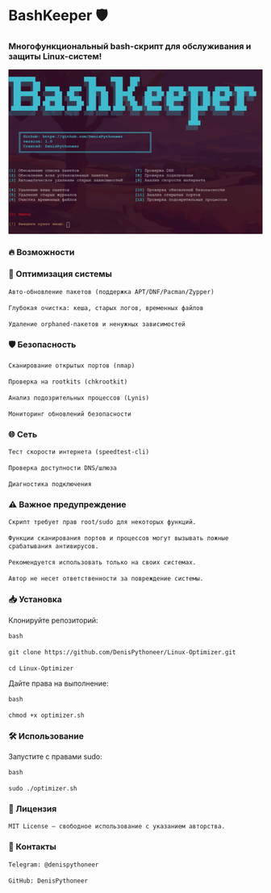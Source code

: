 # BashKeeper 🛡️

### Многофункциональный bash-скрипт для обслуживания и защиты Linux-систем!

![Скриншот интерфейса BashKeeper](https://raw.githubusercontent.com/DenisPythoneer/BashKeeper/main/image/Screenshot.png)

### 🔥 Возможности

### 🚀 Оптимизация системы

    Авто-обновление пакетов (поддержка APT/DNF/Pacman/Zypper)

    Глубокая очистка: кеша, старых логов, временных файлов

    Удаление orphaned-пакетов и ненужных зависимостей

### 🛡️ Безопасность

    Сканирование открытых портов (nmap)

    Проверка на rootkits (chkrootkit)

    Анализ подозрительных процессов (Lynis)

    Мониторинг обновлений безопасности

### 🌐 Сеть

    Тест скорости интернета (speedtest-cli)

    Проверка доступности DNS/шлюза

    Диагностика подключения

### ⚠️ Важное предупреждение

    Скрипт требует прав root/sudo для некоторых функций.

    Функции сканирования портов и процессов могут вызывать ложные срабатывания антивирусов.

    Рекомендуется использовать только на своих системах.

    Автор не несет ответственности за повреждение системы.

### 📥 Установка

Клонируйте репозиторий:

    bash

    git clone https://github.com/DenisPythoneer/Linux-Optimizer.git  
    
    cd Linux-Optimizer  

Дайте права на выполнение:

    bash

    chmod +x optimizer.sh  

### 🛠 Использование

Запустите с правами sudo:

    bash

    sudo ./optimizer.sh  

### 📜 Лицензия

    MIT License — свободное использование с указанием авторства.
    
### 🔗 Контакты

    Telegram: @denispythoneer

    GitHub: DenisPythoneer
